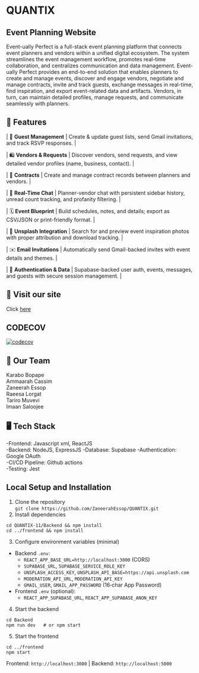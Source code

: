 # QUANTIX

##  Event Planning Website

Event-ually Perfect is a full-stack event planning platform that connects event planners and vendors within a unified digital ecosystem. The system streamlines the event management workflow, promotes real-time collaboration, and centralizes communication and data management. Event-ually Perfect provides an end-to-end solution that enables planners to create and manage events, discover and engage vendors, negotiate and manage contracts, invite and track guests, exchange messages in real-time, find inspiration, and export event-related data and artifacts. Vendors, in turn, can maintain detailed profiles, manage requests, and communicate seamlessly with planners.

## 🚀 Features
| 🧾 **Guest Management** | Create & update guest lists, send Gmail invitations, and track RSVP responses. |

| 🛍️ **Vendors & Requests** | Discover vendors, send requests, and view detailed vendor profiles (name, business, contact). |

| 📜 **Contracts** | Create and manage contract records between planners and vendors. |

| 💬 **Real-Time Chat** | Planner-vendor chat with persistent sidebar history, unread count tracking, and profanity filtering. |

| 🗓️ **Event Blueprint** | Build schedules, notes, and details; export as CSV/JSON or print-friendly format. |

| 📸 **Unsplash Integration** | Search for and preview event inspiration photos with proper attribution and download tracking. |

| ✉️ **Email Invitations** | Automatically send Gmail-backed invites with event details and themes. |

| 🔐 **Authentication & Data** | Supabase-backed user auth, events, messages, and guests with secure session management. |

## 🔗 Visit our site
Click [here](http://quantix-frontend.vercel.app/)

## CODECOV 
[![codecov](https://codecov.io/github/ZaneerahEssop/QUANTIX/graph/badge.svg?token=27W27JSNGD)](https://codecov.io/github/ZaneerahEssop/QUANTIX)

## 👥 Our Team
Karabo Bopape   
Ammaarah Cassim   
Zaneerah Essop   
Raeesa Lorgat   
Tariro Muvevi   
Imaan Saloojee   

## 🖥 Tech Stack 
 -Frontend: Javascript xml, ReactJS  
 -Backend: NodeJS, ExpressJS
 -Database: Supabase
 -Authentication: Google OAuth   
 -CI/CD Pipeline: Github actions      
 -Testing: Jest 

## Local Setup and Installation

1. Clone the repository  
`git clone https://github.com/ZaneerahEssop/QUANTIX.git`
2. Install dependencies  
```
cd QUANTIX-11/Backend && npm install
cd ../frontend && npm install
```
3. Configure environment variables (minimal)
- Backend `.env`:
  - `REACT_APP_BASE_URL=http://localhost:3000` (CORS)
  - `SUPABASE_URL`, `SUPABASE_SERVICE_ROLE_KEY`
  - `UNSPLASH_ACCESS_KEY`, `UNSPLASH_API_BASE=https://api.unsplash.com`
  - `MODERATION_API_URL`, `MODERATION_API_KEY`
  - `GMAIL_USER`, `GMAIL_APP_PASSWORD` (16‑char App Password)
- Frontend `.env` (optional):
  - `REACT_APP_SUPABASE_URL`, `REACT_APP_SUPABASE_ANON_KEY`
4. Start the backend  
```
cd Backend
npm run dev   # or npm start
```
5. Start the frontend  
```
cd ../frontend
npm start
```
Frontend: `http://localhost:3000`  |  Backend: `http://localhost:5000`

